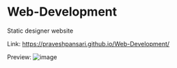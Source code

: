 # Web-Development
Static designer website

Link: https://praveshpansari.github.io/Web-Development/

Preview:
![image](https://user-images.githubusercontent.com/25385289/198563329-ad77e753-b445-409b-9f48-3c643fc78138.png)

